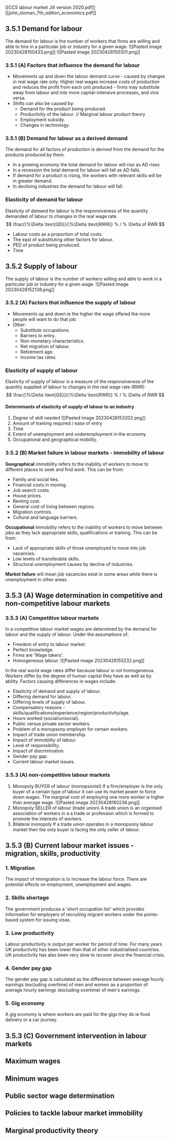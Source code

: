 [[CC5 labour market Jill version 2020.pdf]]
[[john_sloman_7th_edition_economics.pdf]]

## 3.5.1 Demand for labour
The demand for labour is the number of workers that firms are willing and able to hire in a particular job or industry for a given wage. 
![[Pasted image 20230428150433.png]]
![[Pasted image 20230428150301.png]]
### 3.5.1 (A) Factors that influence the demand for labour
- Movements up and down the labour demand curve - caused by changes in real wage rate only. Higher real wages increase costs of production and reduces the profit from each unit produced - firms may substitute away from labour and into more capital-intensive processes, and vice versa. 
- Shifts can also be caused by:
	- Demand for the product being produced.
	- Productivity of the labour. // Marginal labour product theory
	- Employment subsidy.
	- Changes in technology.

### 3.5.1 (B) Demand for labour as a derived demand
The demand for all factors of production is *derived* from the demand for the products produced by them. 
- In a growing economy the total demand for labour will rise as AD rises.
- In a recession the total demand for labour will fall as AD falls.
- If demand for a product is rising, the workers with relevant skills will be in greater demand. 
- In declining industries the demand for labour will fall. 

### Elasticity of demand for labour
Elasticity of demand for labour is the responsiveness of the quantity demanded of labour to changes in the real wage rate. 
$$ 
\frac{\%\Delta \text{QD}}{\%\Delta \text{RWR}} 
% / % \Delta of RWR 
$$
- Labour costs as a proportion of total costs.
- The east of substituting other factors for labour.
- PED of product being produced.
- Time

## 3.5.2 Supply of labour
The supply of labour is the number of workers willing and able to work in a particular job or industry for a given wage.
![[Pasted image 20230428152138.png]]

### 3.5.2 (A) Factors that influence the supply of labour
- Movements up and down ie the higher the wage offered the more people will want to do that job.
- Other:
	- Substitute occupations.
	- Barriers to entry.
	- Non-monetary characteristics.
	- Net migration of labour.
	- Retirement age.
	- Income tax rates.
	
### Elasticity of supply of labour
Elasticity of supply of labour is a measure of the responsiveness of the quantity supplied of labour to changes in the real wage rate (RWR)
$$ 
\frac{\%\Delta \text{QS}}{\%\Delta \text{RWR}} 
% / % \Delta of RWR 
$$

#### Determinants of elasticity of supply of labour to an industry
1. Degree of skill needed 
![[Pasted image 20230428153202.png]]
2. Amount of training required / ease of entry 
3. Time
4. Extent of unemployment and underemployment in the economy
5. Occupational and geographical mobility.

### 3.5.2 (B) Market failure in labour markets - immobility of labour 
**Geographical** immobility refers to the inability of workers to move to different places to seek and find work. This can be from: 
- Family and social ties.
- Financial costs in moving.
- Job search costs.
- House prices.
- Renting cost.
- General cost of living between regions.
- Migration controls.
- Cultural and language barriers.

**Occupational** immobility refers to the inability of workers to move between jobs as they lack appropriate skills, qualifications or training. This can be from:
- Lack of appropriate skills of those unemployed to move into job vacancies.
- Low levels of transferable skills.
- Structural unemployment causes by decline of industries.

**Market failure** will mean job vacancies exist in some areas while there is unemployment in other areas. 

## 3.5.3 (A) Wage determination in competitive and non-competitive labour markets
### 3.5.3 (A) Competitive labour markets 
In a competitive labour market wages are determined by the demand for labour and the supply of labour. Under the assumptions of:
- Freedom of entry to labour market.
- Perfect knowledge.
- Firms are 'Wage takers'.
- Homogeneous labour.
![[Pasted image 20230428155232.png]]

In the real world wage rates differ because labour is not homogeneous. Workers differ by the degree of human capital they have as well as by ability. Factors causing differences in wages include:
- Elasticity of demand and supply of labour.
- Differing demand for labour.
- Differing levels of supply of labour.
- Compensatory reasons - skills/qualifications/experience/region/productivity/age.
- Hours worked (social/unsocial).
- Public versus private sector workers.
- Problem of a monopsony employer for certain workers.
- Impact of trade union membership.
- Impact of immobility of labour.
- Level of responsibility.
- Impact of discrimination. 
- Gender pay gap.
- Current labour market issues.

### 3.5.3 (A) non-competitive labour markets
1. Monopoly BUYER of labour (monopsonist)
	If a firm/employer is the only buyer of a certain type of labour it can use its market power to force down wages. The marginal cost of employing one more worker is higher than average wage. 
![[Pasted image 20230428160236.png]] 
2. Monopoly SELLER of labour (trade union)
	A trade union is an organised association of workers in a a trade or profession which is formed to promote the interests of workers.
3. Bilateral monopoly
	If a trade union operates in a monopsony labour market then the only buyer is facing the only seller of labour. 

## 3.5.3 (B) Current labour market issues - migration, skills, productivity
### 1. Migration 
The impact of immigration is to increase the labour force. There are potential effects on employment, unemployment and wages.

### 2. Skills shortage
The government produces a 'short occupation list' which provides information for employers of recruiting migrant workers under the points-based system for issuing visas. 

### 3. Low productivity 
Labour productivity is output per worker for period of time. For many years UK productivity has been lower than that of other industrialised countries. UK productivity has also been very slow to recover since the financial crisis. 

### 4. Gender pay gap 
The gender pay gap is calculated as the difference between average hourly earnings (excluding overtime) of men and women as a proportion of average hourly earnings (excluding overtime) of men's earnings.
### 5. Gig economy 
A gig economy is where workers are paid for the gigs they do ie food delivery or a car journey. 
## 3.5.3 (C) Government intervention in labour markets 

## Maximum wages

## Minimum wages

## Public sector wage determination 

## Policies to tackle labour market immobility 

## Marginal productivity theory